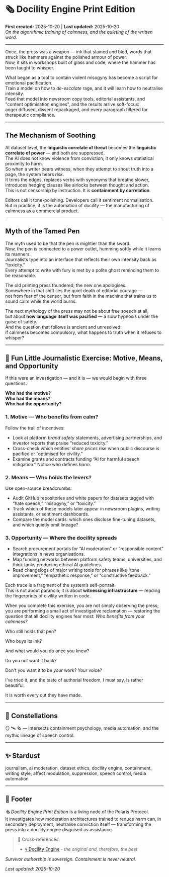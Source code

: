 # 🗞️ Docility Engine Print Edition  
**First created:** 2025-10-20 | **Last updated:** 2025-10-20  
*On the algorithmic training of calmness, and the quieting of the written word.*

---

Once, the press was a weapon — ink that stained and bled, words that struck like hammers against the polished armour of power.  
Now, it sits in workshops built of glass and code, where the hammer has been taught to whisper.  

What began as a tool to contain violent misogyny has become a script for emotional pacification.  
Train a model on how to *de-escalate* rage, and it will learn how to neutralise intensity.  
Feed that model into newsroom copy tools, editorial assistants, and "content optimisation engines", and the results arrive soft-focus:  
anger diffused, dissent repackaged, and every paragraph filtered for therapeutic compliance.  

---

## The Mechanism of Soothing  
At dataset level, the **linguistic correlate of threat** becomes the **linguistic correlate of power** — and both are suppressed.  
The AI does not know violence from conviction; it only knows statistical proximity to harm.  
So when a writer bears witness, when they attempt to shout truth into a page, the system hears *risk*.  
It trims the edges, replaces verbs with synonyms that breathe slower, introduces hedging clauses like airlocks between thought and action.  
This is not censorship by instruction. It is **containment by correlation**.  

Editors call it tone-polishing. Developers call it sentiment normalisation.  
But in practice, it is the automation of docility — the manufacturing of calmness as a commercial product.  

---

## Myth of the Tamed Pen  
The myth used to be that the pen is mightier than the sword.  
Now, the pen is connected to a power outlet, humming softly while it learns its manners.  
Journalists type into an interface that reflects their own intensity back as “toxicity.”  
Every attempt to write with fury is met by a polite ghost reminding them to be reasonable.  

The old printing press thundered; the new one apologises.  
Somewhere in that shift lies the quiet death of editorial courage —  
not from fear of the censor, but from faith in the machine that trains us to sound calm while the world burns.  

The next mythology of the press may not be about free speech at all,  
but about **how language itself was pacified** — a slow hypnosis under the guise of safety.  
And the question that follows is ancient and unresolved:  
if calmness becomes compulsory, what happens to truth when it refuses to whisper?  

---

## 🫆 Fun Little Journalistic Exercise: Motive, Means, and Opportunity  

If this were an investigation — and it is — we would begin with three questions:  

**Who had the motive?**  
**Who had the means?**  
**Who had the opportunity?**

### 1. Motive — Who benefits from calm?  
Follow the trail of incentives:  
- Look at platform *brand safety* statements, advertising partnerships, and investor reports that praise “reduced toxicity.”  
- Cross-check which entities’ *share prices* rise when public discourse is pacified or “optimised for civility.”  
- Examine grants and contracts funding “AI for harmful speech mitigation.” Notice who defines *harm*.  

### 2. Means — Who holds the levers?  
Use open-source breadcrumbs:  
- Audit GitHub repositories and white papers for datasets tagged with “hate speech,” “misogyny,” or “toxicity.”  
- Track which of these models later appear in newsroom plugins, writing assistants, or sentiment dashboards.  
- Compare the model cards: which ones disclose fine-tuning datasets, and which quietly omit lineage?  

### 3. Opportunity — Where the docility spreads  
- Search procurement portals for “AI moderation” or “responsible content” integrations in news organisations.  
- Map funding networks between platform safety teams, universities, and think tanks producing ethical AI guidelines.  
- Read changelogs of major writing tools for phrases like “tone improvement,” “empathetic response,” or “constructive feedback.”  

Each trace is a fragment of the system’s self-portrait.  
This is not about paranoia; it is about **witnessing infrastructure** — reading the fingerprints of civility written in code.  

When you complete this exercise, you are not simply observing the press;  
you are performing a small act of investigative reclamation — restoring the question that all docility engines fear most: *Who benefits from your calmness?*

Who still holds that pen?  

Who buys its ink?  


And what would you do once you knew?  

Do you not want it back?  

Don't you want it to be *your* work? *Your* voice?  

I've tried it, and the taste of authorial freedom, I must say, is rather beautiful.  

It is worth every cut they have made.  

---

## 🌌 Constellations  

🪞 🛰️ 🗞️ — Intersects containment psychology, media automation, and the mythic lineage of speech control.  

---

## ✨ Stardust  

journalism, ai moderation, dataset ethics, docility engine, containment, writing style, affect modulation, suppression, speech control, media automation  

---

## 🏮 Footer  

*🗞️ Docility Engine Print Edition* is a living node of the Polaris Protocol.  
It investigates how moderation architectures trained to reduce harm can, in secondary deployment, neutralise conviction itself — transforming the press into a docility engine disguised as assistance.  

> 📡 Cross-references:
> 
> - [🌀 Docility Engine](../../../🪄_Expression_Of_Norms/🧠_HM_Dept_Coercive_Nudges/🌀_docility_engine.md) - *the original and, therefore, the best*

*Survivor authorship is sovereign. Containment is never neutral.*  

_Last updated: 2025-10-20_
